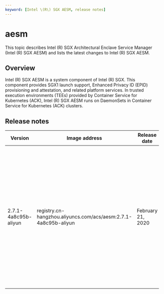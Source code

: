 ```yaml
---
keyword: [Intel \(R\) SGX AESM, release notes]
---
```


# aesm

This topic describes Intel \(R\) SGX Architectural Enclave Service Manager \(Intel \(R\) SGX AESM\) and lists the latest changes to Intel \(R\) SGX AESM.

## Overview

Intel \(R\) SGX AESM is a system component of Intel \(R\) SGX. This component provides SGX1 launch support, Enhanced Privacy ID \(EPID\) provisioning and attestation, and related platform services. In trusted execution environments \(TEEs\) provided by Container Service for Kubernetes \(ACK\), Intel \(R\) SGX AESM runs on DaemonSets in Container Service for Kubernetes \(ACK\) clusters.

## Release notes

|Version|Image address|Release date|Description|Impact|
|-------|-------------|------------|-----------|------|
|2.7.1-4a8c95b-aliyun|registry.cn-hangzhou.aliyuncs.com/acs/aesm:2.7.1-4a8c95b-aliyun|February 21, 2020|Intel SGX \(R\) AESM is supported. Intel SGX \(R\) AESM is a system component of Intel \(R\) SGX. This component provides SGX1 launch support, Enhanced Privacy ID \(EPID\) provisioning and attestation, and related platform services.|No impact on workloads.|

